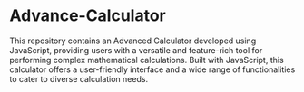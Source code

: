 # Advance-Calculator
This repository contains an Advanced Calculator developed using JavaScript, providing users with a versatile and feature-rich tool for performing complex mathematical calculations. Built with JavaScript, this calculator offers a user-friendly interface and a wide range of functionalities to cater to diverse calculation needs.
